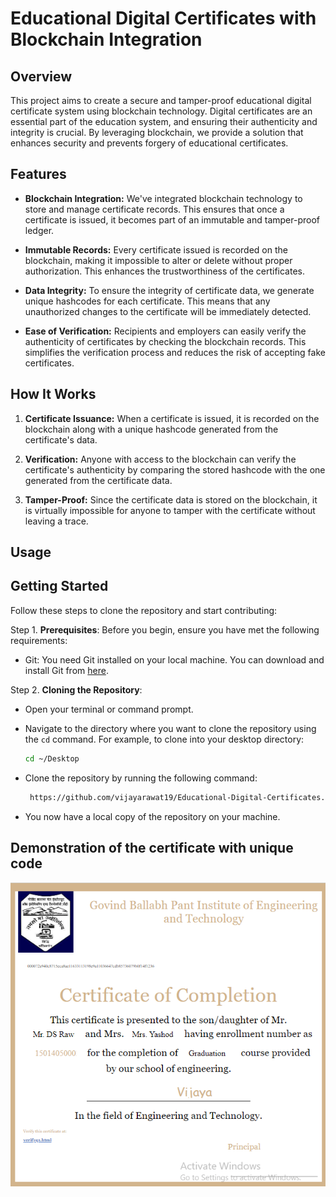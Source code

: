 # Educational Digital Certificates with Blockchain Integration
## Overview
This project aims to create a secure and tamper-proof educational digital certificate system using blockchain technology. Digital certificates are an essential part of the education system, and ensuring their authenticity and integrity is crucial. By leveraging blockchain, we provide a solution that enhances security and prevents forgery of educational certificates.
## Features

- **Blockchain Integration:** We've integrated blockchain technology to store and manage certificate records. This ensures that once a certificate is issued, it becomes part of an immutable and tamper-proof ledger.

- **Immutable Records:** Every certificate issued is recorded on the blockchain, making it impossible to alter or delete without proper authorization. This enhances the trustworthiness of the certificates.

- **Data Integrity:** To ensure the integrity of certificate data, we generate unique hashcodes for each certificate. This means that any unauthorized changes to the certificate will be immediately detected.

- **Ease of Verification:** Recipients and employers can easily verify the authenticity of certificates by checking the blockchain records. This simplifies the verification process and reduces the risk of accepting fake certificates.

## How It Works

1. **Certificate Issuance:** When a certificate is issued, it is recorded on the blockchain along with a unique hashcode generated from the certificate's data.

2. **Verification:** Anyone with access to the blockchain can verify the certificate's authenticity by comparing the stored hashcode with the one generated from the certificate data.

3. **Tamper-Proof:** Since the certificate data is stored on the blockchain, it is virtually impossible for anyone to tamper with the certificate without leaving a trace.

## Usage

## Getting Started

Follow these steps to clone the repository and start contributing:

Step 1. **Prerequisites**: Before you begin, ensure you have met the following requirements:
   - Git: You need Git installed on your local machine. You can download and install Git from [here](https://git-scm.com/downloads).

Step 2. **Cloning the Repository**:
   - Open your terminal or command prompt.
   - Navigate to the directory where you want to clone the repository using the `cd` command. For example, to clone into your desktop directory:
     ```bash
     cd ~/Desktop
     ```
   - Clone the repository by running the following command:
     ```bash
      https://github.com/vijayarawat19/Educational-Digital-Certificates.git
     ```
     
   - You now have a local copy of the repository on your machine.

## **Demonstration of the certificate with unique code**

![](https://github.com/vijayarawat19/Educational-Digital-Certificates/blob/main/Certificate%20demo.png)
